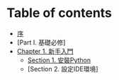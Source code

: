 # Table of contents

* [序](README.md)
* [Part I. 基礎必修]
* [Chapter 1. 新手入門](chapter.1/rookie.md)
    * [Section 1. 安裝Python](chapter.1/install_python.md)
    * [Section 2. 設定IDE環境]